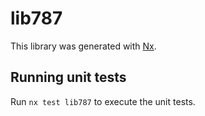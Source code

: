 # lib787

This library was generated with [Nx](https://nx.dev).

## Running unit tests

Run `nx test lib787` to execute the unit tests.
